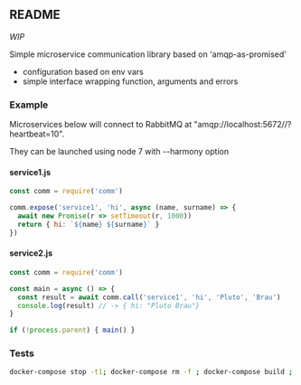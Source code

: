 README
------

*WIP*

Simple microservice communication library based on 'amqp-as-promised'
- configuration based on env vars
- simple interface wrapping function, arguments and errors


### Example

Microservices below will connect to RabbitMQ at "amqp://localhost:5672//?heartbeat=10".

They can be launched using node 7 with --harmony option


#### service1.js

```javascript
const comm = require('comm')

comm.expose('service1', 'hi', async (name, surname) => {
  await new Promise(r => setTimeout(r, 1000))
  return { hi: `${name} ${surname}` }
})
```

#### service2.js

```javascript
const comm = require('comm')

const main = async () => {
  const result = await comm.call('service1', 'hi', 'Pluto', 'Brau')
  console.log(result) // -> { hi: "Pluto Brau"}
}

if (!process.parent) { main() }
```


### Tests

```bash
docker-compose stop -t1; docker-compose rm -f ; docker-compose build ; docker-compose up test
```

